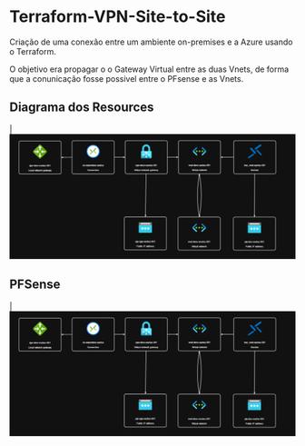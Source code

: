 # Terraform-VPN-Site-to-Site
Criação de uma conexão entre um ambiente on-premises e a Azure usando o Terraform.

O objetivo era propagar o o Gateway Virtual entre as duas Vnets, de forma que a conunicação fosse possivel entre o PFsense e as Vnets.



## Diagrama dos Resources

|![Image 1](https://github.com/reginaldobarreto/Terraform-VPN-Site-to-Site/blob/main/snap.png)


## PFSense

|![Image 1](https://github.com/reginaldobarreto/Terraform-VPN-Site-to-Site/blob/main/snap.png)
